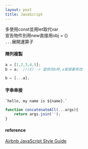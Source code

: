 ```yaml
---
layout: post
title: JavaScript
---
```

多使用const並用let取代var  
宣告物件別用new直接用obj = {}  
`...`展開運算子    
<!--more-->
#### 陣列複製
```js
a = [1,2,3,4,5];
b = a;  //(X) -> 當修改b時,a會跟著修改

b = [...a];
```
#### 字串串接
```
`hello, my name is ${name}.`
```
```js
function concatenateAll(...args){
    return args.join('');
}
```

#### reference
[Airbnb JavaScript Style Guide](https://github.com/airbnb/javascript#hoisting)
